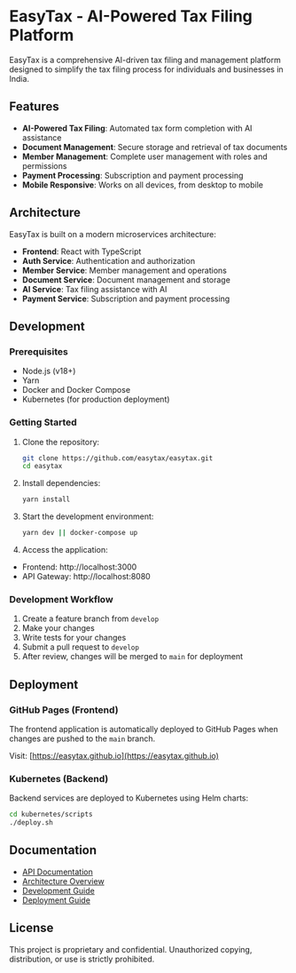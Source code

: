 # EasyTax - AI-Powered Tax Filing Platform

EasyTax is a comprehensive AI-driven tax filing and management platform designed to simplify the tax filing process for individuals and businesses in India.

## Features

- **AI-Powered Tax Filing**: Automated tax form completion with AI assistance
- **Document Management**: Secure storage and retrieval of tax documents
- **Member Management**: Complete user management with roles and permissions
- **Payment Processing**: Subscription and payment processing
- **Mobile Responsive**: Works on all devices, from desktop to mobile

## Architecture

EasyTax is built on a modern microservices architecture:

- **Frontend**: React with TypeScript
- **Auth Service**: Authentication and authorization
- **Member Service**: Member management and operations
- **Document Service**: Document management and storage
- **AI Service**: Tax filing assistance with AI
- **Payment Service**: Subscription and payment processing

## Development

### Prerequisites

- Node.js (v18+)
- Yarn
- Docker and Docker Compose
- Kubernetes (for production deployment)

### Getting Started

1. Clone the repository:
   ```bash
   git clone https://github.com/easytax/easytax.git
   cd easytax
   ```

2. Install dependencies:
   ```bash
   yarn install
   ```

3. Start the development environment:
   ```bash
   yarn dev || docker-compose up
   ```

4. Access the application:
  - Frontend: http://localhost:3000
  - API Gateway: http://localhost:8080

### Development Workflow

1. Create a feature branch from `develop`
2. Make your changes
3. Write tests for your changes
4. Submit a pull request to `develop`
5. After review, changes will be merged to `main` for deployment

## Deployment

### GitHub Pages (Frontend)

The frontend application is automatically deployed to GitHub Pages when changes are pushed to the `main` branch.

Visit: [https://easytax.github.io](https://easytax.github.io)

### Kubernetes (Backend)

Backend services are deployed to Kubernetes using Helm charts:

```bash
cd kubernetes/scripts
./deploy.sh
```

## Documentation

- [API Documentation](docs/api.md)
- [Architecture Overview](docs/architecture.md)
- [Development Guide](docs/development.md)
- [Deployment Guide](docs/deployment.md)

## License

This project is proprietary and confidential. Unauthorized copying, distribution, or use is strictly prohibited.